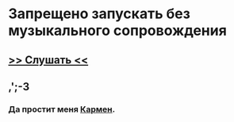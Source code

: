 # Запрещено запускать без музыкального сопровождения

## [>> Слушать <<](https://youtu.be/bVTWM8l03mE?list=PLsVSwDpepsQmPcDiH6hCRbG0nGh-jdGAB)

## ,';-3

### Да простит меня [Кармен](https://en.wikipedia.org/wiki/Introduction_to_Algorithms).
